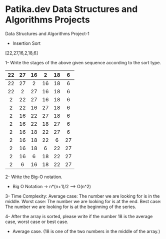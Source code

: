 # Patika.dev Data Structures and Algorithms Projects
Data Structures and Algorithms Project-1

- Insertion Sort

[22,27,16,2,18,6]</b>

1- Write the stages of the above given sequence according to the sort type.

| 22  | 27  | 16  | 2  | 18  | 6  |
| :-: | :-: | :-: | :-: | :-: | :-: |
| 22  | 27  | 2  | 16  | 18  | 6  |
| 22  | 2  | 27  | 16  | 18  | 6  |
| 2  | 22  | 27  | 16  | 18  | 6  |
| 2  | 22  | 16  | 27  | 18  | 6  |
| 2  | 16  | 22  | 27  | 18  | 6  |
| 2  | 16  | 22  | 18  | 27  | 6  |
| 2  | 16  | 18  | 22  | 27  | 6  |
| 2  | 16  | 18  | 22  | 6  | 27  |
| 2  | 16  | 18  | 6  | 22  | 27  |
| 2  | 16  | 6  | 18  | 22  | 27  |
| 2  | 6  | 16  | 18  | 22  | 27  |

2- Write the Big-O notation.

- Big O Notation -> n*(n+1)/2 --> O(n^2)

3- Time Complexity: Average case: The number we are looking for is in the middle. Worst case: The number we are looking for is at the end. Best case: The number we are looking for is at the beginning of the series.

4- After the array is sorted, please write if the number 18 is the average case, worst case or best case.

- Average case. (18 is one of the two numbers in the middle of the array.)
